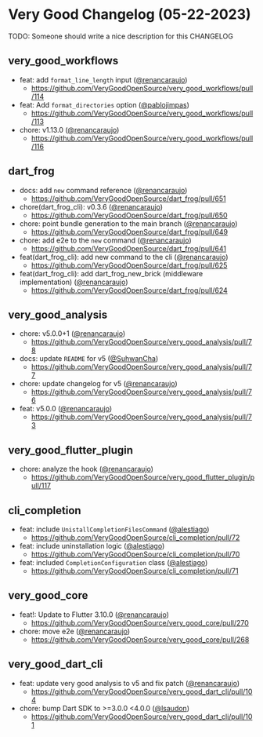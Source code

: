 # Very Good Changelog (05-22-2023)

TODO: Someone should write a nice description for this CHANGELOG

## very_good_workflows
- feat: add `format_line_length` input ([@renancaraujo](https://github.com/renancaraujo))
	- https://github.com/VeryGoodOpenSource/very_good_workflows/pull/114
- feat: Add `format_directories` option ([@pablojimpas](https://github.com/pablojimpas))
	- https://github.com/VeryGoodOpenSource/very_good_workflows/pull/113
- chore: v1.13.0 ([@renancaraujo](https://github.com/renancaraujo))
	- https://github.com/VeryGoodOpenSource/very_good_workflows/pull/116

## dart_frog
- docs: add `new` command reference ([@renancaraujo](https://github.com/renancaraujo))
	- https://github.com/VeryGoodOpenSource/dart_frog/pull/651
- chore(dart_frog_cli): v0.3.6 ([@renancaraujo](https://github.com/renancaraujo))
	- https://github.com/VeryGoodOpenSource/dart_frog/pull/650
- chore: point bundle generation to the main branch ([@renancaraujo](https://github.com/renancaraujo))
	- https://github.com/VeryGoodOpenSource/dart_frog/pull/649
- chore: add e2e to the `new` command ([@renancaraujo](https://github.com/renancaraujo))
	- https://github.com/VeryGoodOpenSource/dart_frog/pull/641
- feat(dart_frog_cli): add new command to the cli ([@renancaraujo](https://github.com/renancaraujo))
	- https://github.com/VeryGoodOpenSource/dart_frog/pull/625
- feat(dart_frog_cli): add dart_frog_new_brick (middleware implementation) ([@renancaraujo](https://github.com/renancaraujo))
	- https://github.com/VeryGoodOpenSource/dart_frog/pull/624

## very_good_analysis
- chore: v5.0.0+1 ([@renancaraujo](https://github.com/renancaraujo))
	- https://github.com/VeryGoodOpenSource/very_good_analysis/pull/78
- docs: update `README`  for v5 ([@SuhwanCha](https://github.com/SuhwanCha))
	- https://github.com/VeryGoodOpenSource/very_good_analysis/pull/77
- chore: update changelog for v5 ([@renancaraujo](https://github.com/renancaraujo))
	- https://github.com/VeryGoodOpenSource/very_good_analysis/pull/76
- feat: v5.0.0 ([@renancaraujo](https://github.com/renancaraujo))
	- https://github.com/VeryGoodOpenSource/very_good_analysis/pull/73

## very_good_flutter_plugin
- chore: analyze the hook ([@renancaraujo](https://github.com/renancaraujo))
	- https://github.com/VeryGoodOpenSource/very_good_flutter_plugin/pull/117

## cli_completion
- feat: include `UnistallCompletionFilesCommand` ([@alestiago](https://github.com/alestiago))
	- https://github.com/VeryGoodOpenSource/cli_completion/pull/72
- feat: include uninstallation logic ([@alestiago](https://github.com/alestiago))
	- https://github.com/VeryGoodOpenSource/cli_completion/pull/70
- feat: included `CompletionConfiguration` class ([@alestiago](https://github.com/alestiago))
	- https://github.com/VeryGoodOpenSource/cli_completion/pull/71

## very_good_core
- feat!: Update to Flutter 3.10.0 ([@renancaraujo](https://github.com/renancaraujo))
	- https://github.com/VeryGoodOpenSource/very_good_core/pull/270
- chore: move e2e ([@renancaraujo](https://github.com/renancaraujo))
	- https://github.com/VeryGoodOpenSource/very_good_core/pull/268

## very_good_dart_cli
- feat: update very good analysis to v5 and fix patch ([@renancaraujo](https://github.com/renancaraujo))
	- https://github.com/VeryGoodOpenSource/very_good_dart_cli/pull/104
- chore: bump Dart SDK to >=3.0.0 <4.0.0 ([@lsaudon](https://github.com/lsaudon))
	- https://github.com/VeryGoodOpenSource/very_good_dart_cli/pull/101
